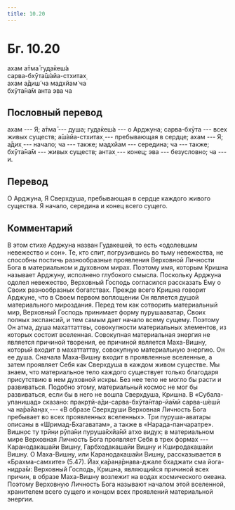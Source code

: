 ```yaml
---
title: 10.20
---
```


# Бг. 10.20
ахам а̄тма̄ гуд̣а̄кеш́а<br/>
сарва-бхӯта̄ш́айа-стхитах̣<br/>
ахам а̄диш́ ча мадхйам̇ ча<br/>
бхӯта̄на̄м анта эва ча
## Пословный перевод

ахам --- Я; а̄тма̄ --- душа; гуд̣а̄кеш́а --- о Арджуна; сарва-бхӯта --- всех
живых существ; а̄ш́айа-стхитах̣ --- пребывающая в сердце; ахам --- Я; а̄дих̣
--- начало; ча --- также; мадхйам --- середина; ча --- также; бхӯта̄на̄м
--- живых существ; антах̣ --- конец; эва --- безусловно; ча --- и.

## Перевод

О Арджуна, Я Сверхдуша, пребывающая в сердце каждого живого существа. Я
начало, середина и конец всего сущего.

## Комментарий

В этом стихе Арджуна назван Гудакешей, то есть «одолевшим невежество и
сон». Те, кто спит, погрузившись во тьму невежества, не способны постичь
разнообразные проявления Верховной Личности Бога в материальном и
духовном мирах. Поэтому имя, которым Кришна называет Арджуну, исполнено
глубокого смысла. Поскольку Арджуна одолел невежество, Верховный Господь
согласился рассказать Ему о Своих разнообразных богатствах. Прежде всего
Кришна говорит Арджуне, что в Своем первом воплощении Он является душой
материального мироздания. Перед тем как сотворить материальный мир,
Верховный Господь принимает форму пурушааватар, Своих полных экспансий,
и тем самым дает начало всему сущему. Поэтому Он атма, душа махаттаттвы,
совокупности материальных элементов, из которых состоит вселенная.
Совокупная материальная энергия не является причиной творения, ее
причиной является Маха-Вишну, который входит в махаттаттву, совокупную
материальную энергию. Он ее душа. Сначала Маха-Вишну входит в
проявленные вселенные, а затем проявляет Себя как Сверхдуша в каждом
живом существе. Мы знаем, что материальное тело каждого существует
только благодаря присутствию в нем духовной искры. Без нее тело не могло
бы расти и развиваться. Подобно этому, материальный космос не мог бы
развиваться, если бы в него не вошла Сверхдуша, Кришна. В
«Субала-упанишад» сказано: пракр̣тй-а̄ди-сарва-бхӯта̄нтар-йа̄мӣ сарва-ш́ешӣ
ча на̄ра̄йан̣ах̣ --- «В образе Сверхдуши Верховная Личность Бога пребывает
во всех проявленных вселенных». Три пуруша-аватары описаны в
«Шримад-Бхагаватам», а также в «Нарада-панчаратре». Вишн̣ос ту трӣн̣и
рӯпа̄н̣и пуруша̄кхйа̄нй атхо видух̣: в материальном мире Верховная Личность
Бога проявляет Себя в трех формах --- Каранодакашайи Вишну,
Гарбходакашайи Вишну и Кширодакашайи Вишну. О Маха-Вишну, или
Каранодакашайи Вишну, рассказывается в «Брахма-самхите» (5.47). Йах̣
ка̄ран̣а̄рн̣ава-джале бхаджати сма йога-нидра̄м: Верховный Господь, Кришна,
являющийся причиной всех причин, в образе Маха-Вишну возлежит на водах
космического океана. Поэтому Верховную Личность Бога называют началом
этой вселенной, хранителем всего сущего и концом всех проявлений
материальной энергии.
